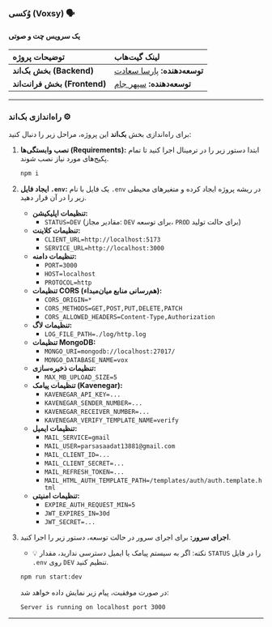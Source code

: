 ### **وُکسی (Voxsy)** 🗣️

#### **یک سرویس چت و صوتی**

| توضیحات پروژه | لینک گیت‌هاب |
| :--- | :--- |
| **بخش بک‌اند (Backend)** | **توسعه‌دهنده:** [پارسا سعادت](https://github.com/parsa-saadat) |
| **بخش فرانت‌اند (Frontend)** | **توسعه‌دهنده:** [سپهر جام](https://github.com/SepehrJam) |

-----

### **راه‌اندازی بک‌اند** ⚙️

برای راه‌اندازی بخش **بک‌اند** این پروژه، مراحل زیر را دنبال کنید:

1.  **نصب وابستگی‌ها (Requirements):** ابتدا دستور زیر را در ترمینال اجرا کنید تا تمام پکیج‌های مورد نیاز نصب شوند.

    ```bash
    npm i
    ```

2.  **ایجاد فایل `.env`:** یک فایل با نام `.env` در ریشه پروژه ایجاد کرده و متغیرهای محیطی زیر را در آن قرار دهید.

      * **تنظیمات اپلیکیشن:**
          * `STATUS=DEV` (مقادیر مجاز: `DEV` برای توسعه، `PROD` برای حالت تولید)
      * **تنظیمات کلاینت:**
          * `CLIENT_URL=http://localhost:5173`
          * `SERVICE_URL=http://localhost:3000`
      * **تنظیمات دامنه:**
          * `PORT=3000`
          * `HOST=localhost`
          * `PROTOCOL=http`
      * **تنظیمات CORS (هم‌رسانی منابع میان‌مبداء):**
          * `CORS_ORIGIN=*`
          * `CORS_METHODS=GET,POST,PUT,DELETE,PATCH`
          * `CORS_ALLOWED_HEADERS=Content-Type,Authorization`
      * **تنظیمات لاگ:**
          * `LOG_FILE_PATH=./log/http.log`
      * **تنظیمات MongoDB:**
          * `MONGO_URI=mongodb://localhost:27017/`
          * `MONGO_DATABASE_NAME=vox`
      * **تنظیمات ذخیره‌سازی:**
          * `MAX_MB_UPLOAD_SIZE=5`
      <!-- * **تنظیمات پرداخت:**
          * `VERIFY_PAYMENT_CALLBACK_PAHT=/orders/verify`
          * `VERIFY_PAYMENT_CALLBACK_URL=http://localhost:3000/orders/verify`
      * **تنظیمات پرداخت زرین‌پال:**
          * `ZARINPAL_MERCHANT_ID=XXXXXXXX-XXXX-XXXX-XXXX-XXXXXXXXXXXX`
          * `ZARINPAL_PAYMENT_REQUEST_URL=https://sandbox.zarinpal.com/pg/v4/payment/request.json`
          * `ZARINPAL_VRIFY_PAYMENT_URL=https://sandbox.zarinpal.com/pg/v4/payment/verify.json`
          * `ZARINPAL_REFUND_URL=https://sandbox.zarinpal.com/pg/v4/payment/refund.json`
          * `ZARINPAL_PAY_URL=https://sandbox.zarinpal.com/pg/StartPay` -->
      * **تنظیمات پیامک (Kavenegar):**
          * `KAVENEGAR_API_KEY=...`
          * `KAVENEGAR_SENDER_NUMBER=...`
          * `KAVENEGAR_RECEIVER_NUMBER=...`
          * `KAVENEGAR_VERIFY_TEMPLATE_NAME=verify`
      * **تنظیمات ایمیل:**
          * `MAIL_SERVICE=gmail`
          * `MAIL_USER=parsasaadat13881@gmail.com`
          * `MAIL_CLIENT_ID=...`
          * `MAIL_CLIENT_SECRET=...`
          * `MAIL_REFRESH_TOKEN=...`
          * `MAIL_HTML_AUTH_TEMPLATE_PATH=/templates/auth/auth.template.html`
      * **تنظیمات امنیتی:**
          * `EXPIRE_AUTH_REQUEST_MIN=5`
          * `JWT_EXPIRES_IN=30d`
          * `JWT_SECRET=...`

3.  **اجرای سرور:** برای اجرای سرور در حالت توسعه، دستور زیر را اجرا کنید.

      * 💡 نکته: اگر به سیستم پیامک یا ایمیل دسترسی ندارید، مقدار `STATUS` را در فایل `.env` روی `DEV` تنظیم کنید.

    <!-- end list -->

    ```bash
    npm run start:dev
    ```

    در صورت موفقیت، پیام زیر نمایش داده خواهد شد:

    `Server is running on localhost port 3000`

-----
